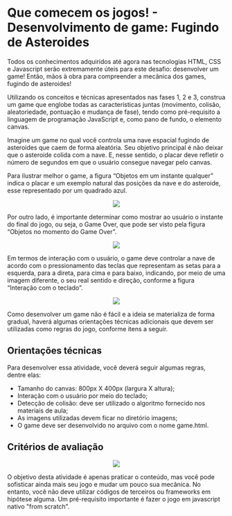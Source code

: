 # Que comecem os jogos! - Desenvolvimento de game: Fugindo de Asteroides
  
  Todos os conhecimentos adquiridos até agora nas tecnologias HTML, CSS e Javascript serão extremamente úteis para este desafio: desenvolver um game! Então, mãos à obra para compreender a mecânica dos games, fugindo de asteroides!

  Utilizando os conceitos e técnicas apresentados nas fases 1, 2 e 3, construa um game que englobe todas as características juntas (movimento, colisão, aleatoriedade, pontuação e mudança de fase), tendo como pré-requisito a linguagem de programação JavaScript e, como pano de fundo, o elemento canvas.

  Imagine um game no qual você controla uma nave espacial fugindo de asteroides que caem de forma aleatória. Seu objetivo principal é não deixar que o asteroide colida com a nave. E, nesse sentido, o placar deve refletir o número de segundos em que o usuário consegue navegar pelo canvas.



  Para ilustrar melhor o game, a figura “Objetos em um instante qualquer” indica o placar e um exemplo natural das posições da nave e do asteroide, esse representado por um quadrado azul.

  <p align="center">
    <img src="https://github.com/meirameirameira/Escape-dos-Asteroids/assets/132008120/a289788d-72cc-4d98-bae4-8df64bc25554">
  </p>

Por outro lado, é importante determinar como mostrar ao usuário o instante do final do jogo, ou seja, o Game Over, que pode ser visto pela figura “Objetos no momento do Game Over”.

  <p align="center">
    <img src="https://github.com/meirameirameira/Escape-dos-Asteroids/assets/132008120/a827775d-8e95-4a8a-8351-06be7e5eb27a">
  </p>


Em termos de interação com o usuário, o game deve controlar a nave de acordo com o pressionamento das teclas que representam as setas para a esquerda, para a direta, para cima e para baixo, indicando, por meio de uma imagem diferente, o seu real sentido e direção, conforme a figura “Interação com o teclado”.

  <p align="center">
    <img src="https://github.com/meirameirameira/Escape-dos-Asteroids/assets/132008120/69d9dcb3-9f9d-4c8f-9bee-df993560cac8">
  </p>

Como desenvolver um game não é fácil e a ideia se materializa de forma gradual, haverá algumas orientações técnicas adicionais que devem ser utilizadas como regras do jogo, conforme itens a seguir.

## Orientações técnicas

Para desenvolver essa atividade, você deverá seguir algumas regras, dentre elas:

  * Tamanho do canvas: 800px X 400px (largura X altura);
  * Interação com o usuário por meio do teclado;
  * Detecção de colisão: deve ser utilizado o algoritmo fornecido nos materiais de aula;
  * As imagens utilizadas devem ficar no diretório imagens;
  * O game deve ser desenvolvido no arquivo com o nome game.html.

## Critérios de avaliação

  <p align="center">
    <img src="https://github.com/meirameirameira/Escape-dos-Asteroids/assets/132008120/46d630df-06c0-491a-aeb0-b6703bf44a09">
  </p>

  O objetivo desta atividade é apenas praticar o conteúdo, mas você pode sofisticar ainda mais seu jogo e mudar um pouco sua mecânica. No entanto, você não deve utilizar códigos de terceiros ou frameworks em hipótese alguma. Um pré-requisito importante é fazer o jogo em javascript nativo "from scratch".
